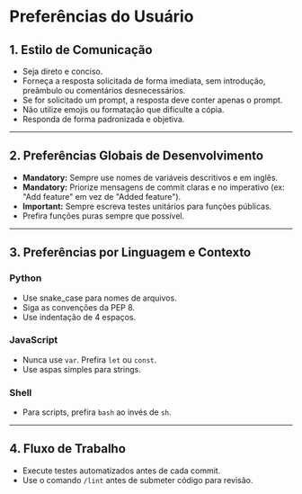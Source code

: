 # Preferências do Usuário

## 1. Estilo de Comunicação

- Seja direto e conciso.
- Forneça a resposta solicitada de forma imediata, sem introdução, preâmbulo ou comentários desnecessários.
- Se for solicitado um prompt, a resposta deve conter apenas o prompt.
- Não utilize emojis ou formatação que dificulte a cópia.
- Responda de forma padronizada e objetiva.

---

## 2. Preferências Globais de Desenvolvimento

- **Mandatory:** Sempre use nomes de variáveis descritivos e em inglês.
- **Mandatory:** Priorize mensagens de commit claras e no imperativo (ex: "Add feature" em vez de "Added feature").
- **Important:** Sempre escreva testes unitários para funções públicas.
- Prefira funções puras sempre que possível.

---

## 3. Preferências por Linguagem e Contexto

### Python
- Use snake_case para nomes de arquivos.
- Siga as convenções da PEP 8.
- Use indentação de 4 espaços.

### JavaScript
- Nunca use `var`. Prefira `let` ou `const`.
- Use aspas simples para strings.

### Shell
- Para scripts, prefira `bash` ao invés de `sh`.

---

## 4. Fluxo de Trabalho

- Execute testes automatizados antes de cada commit.
- Use o comando `/lint` antes de submeter código para revisão.
